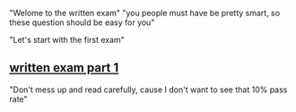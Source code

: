 "Welome to the written exam"
"you people must have be pretty smart, so these question should be easy for you"

"Let's start with the first exam"
## [written exam part 1](../written-exam/written2.md)

"Don't mess up and read carefully, cause I don't want to see that 10% pass rate"
